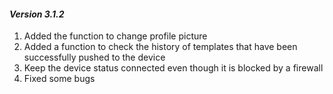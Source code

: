 #### _Version 3.1.2_

1. Added the function to change profile picture
2. Added a function to check the history of templates that have been successfully pushed to the device
4. Keep the device status connected even though it is blocked by a firewall
3. Fixed some bugs